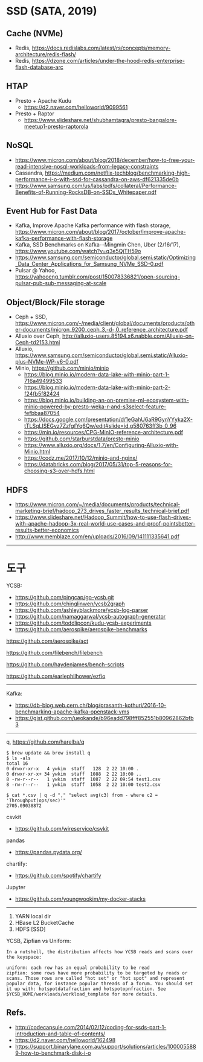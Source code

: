 # SSD (SATA, 2019)

## Cache (NVMe)
 * Redis, https://docs.redislabs.com/latest/rs/concepts/memory-architecture/redis-flash/
 * Redis, https://dzone.com/articles/under-the-hood-redis-enterprise-flash-database-arc

## HTAP
 * Presto + Apache Kudu 
   - https://d2.naver.com/helloworld/9099561
 * Presto + Raptor
   - https://www.slideshare.net/shubhamtagra/presto-bangalore-meetup1-presto-raptorola

## NoSQL
  * https://www.micron.com/about/blog/2018/december/how-to-free-your-read-intensive-nosql-workloads-from-legacy-constraints
  * Cassandra, https://medium.com/netflix-techblog/benchmarking-high-performance-i-o-with-ssd-for-cassandra-on-aws-df621335de0b
  * https://www.samsung.com/us/labs/pdfs/collateral/Performance-Benefits-of-Running-RocksDB-on-SSDs_Whitepaper.pdf

## Event Hub for Fast Data 
 * Kafka, Improve Apache Kafka performance with flash storage, https://www.micron.com/about/blog/2017/october/improve-apache-kafka-performance-with-flash-storage
 * Kafka, SSD Benchmarks on Kafka--Mingmin Chen, Uber (2/16/17), https://www.youtube.com/watch?v=q3e5QjTH59o
 * https://www.samsung.com/semiconductor/global.semi.static/Optimizing_Data_Center_Applications_for_Samsung_NVMe_SSD-0.pdf
 * Pulsar @ Yahoo, https://yahooeng.tumblr.com/post/150078336821/open-sourcing-pulsar-pub-sub-messaging-at-scale

## Object/Block/File storage
  * Ceph + SSD, https://www.micron.com/-/media/client/global/documents/products/other-documents/micron_9200_ceph_3,-d-,0_reference_architecture.pdf
  * Alluxio over Ceph, http://alluxio-users.85194.x6.nabble.com/Alluxio-on-Ceph-td2153.html
  * Alluxio, https://www.samsung.com/semiconductor/global.semi.static/Alluxio-plus-NVMe-WP-v6-0.pdf
  * Minio, https://github.com/minio/minio
    - https://blog.minio.io/modern-data-lake-with-minio-part-1-716a49499533
    - https://blog.minio.io/modern-data-lake-with-minio-part-2-f24fb5f82424
    - https://blog.minio.io/building-an-on-premise-ml-ecosystem-with-minio-powered-by-presto-weka-r-and-s3select-feature-fefbbaa87054
    - https://docs.google.com/presentation/d/1eGahU6aR9GynYYyka2X-tTLSqLISEGvz7ZzfgfYq6Qw/edit#slide=id.g580763ff3b_0_96
    - https://min.io/resources/CPG-MinIO-reference-architecture.pdf
    - https://github.com/starburstdata/presto-minio
    - https://www.alluxio.org/docs/1.7/en/Configuring-Alluxio-with-Minio.html
    - https://codz.me/2017/10/12/minio-and-nginx/
    - https://databricks.com/blog/2017/05/31/top-5-reasons-for-choosing-s3-over-hdfs.html

## HDFS
  * https://www.micron.com/~/media/documents/products/technical-marketing-brief/hadoop_273_drives_faster_results_technical-brief.pdf
  * https://www.slideshare.net/Hadoop_Summit/how-to-use-flash-drives-with-apache-hadoop-3x-real-world-use-cases-and-proof-pointsbetter-results-better-economics
  * http://www.memblaze.com/en/uploads/2016/09/141111335641.pdf
----

# 도구

YCSB:
- https://github.com/pingcap/go-ycsb.git
- https://github.com/chinglinwen/ycsb2graph
- https://github.com/ashleyblackmore/ycsb-log-parser
- https://github.com/namaggarwal/ycsb-autograph-generator
- https://github.com/toddlipcon/kudu-ycsb-experiments
- https://github.com/aerospike/aerospike-benchmarks

https://github.com/aerospike/act

https://github.com/filebench/filebench

https://github.com/haydenjames/bench-scripts

https://github.com/earlephilhower/ezfio

----
Kafka:
- https://db-blog.web.cern.ch/blog/prasanth-kothuri/2016-10-benchmarking-apache-kafka-openstack-vms
- https://gist.github.com/ueokande/b96eadd798fff852551b80962862bfb3
----
q, https://github.com/harelba/q

```
$ brew update && brew install q
$ ls -als
total 16
0 drwxr-xr-x   4 ywkim  staff   128  2 22 10:00 .
0 drwxr-xr-x+ 34 ywkim  staff  1088  2 22 10:00 ..
8 -rw-r--r--   1 ywkim  staff  1087  2 22 09:54 test1.csv
8 -rw-r--r--   1 ywkim  staff  1058  2 22 10:00 test2.csv

$ cat *.csv | q -d "," "select avg(c3) from - where c2 = 'Throughput(ops/sec)'"
2705.09038872

```

csvkit
- https://github.com/wireservice/csvkit

pandas
- https://pandas.pydata.org/

chartify:
- https://github.com/spotify/chartify

Jupyter
- https://github.com/youngwookim/my-docker-stacks

----
1. YARN local dir
2. HBase L2 BucketCache
3. HDFS [SSD]

YCSB, Zipfian vs Uniform:
```
In a nutshell, the distribution affects how YCSB reads and scans over the keyspace:

uniform: each row has an equal probability to be read
zipfian: some rows have more probability to be targeted by reads or scans. Those rows are called "hot set" or "hot spot" and represent popular data, for instance popular threads of a forum. You should set it up with: hotspotdatafraction and hotspotopnfraction. See $YCSB_HOME/workloads/workload_template for more details.

```

## Refs.
* http://codecapsule.com/2014/02/12/coding-for-ssds-part-1-introduction-and-table-of-contents/
* https://d2.naver.com/helloworld/162498
* https://support.binarylane.com.au/support/solutions/articles/1000055889-how-to-benchmark-disk-i-o

